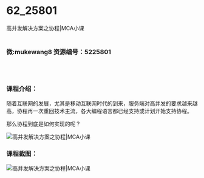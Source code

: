 # 62_25801
高并发解决方案之协程|MCA小课
<br/></br>
<h3>微:mukewang8 资源编号：5225801</h3>
<br/></br>
<h3>课程介绍：</h3>
<p>随着互联网的发展，尤其是移动互联网时代的到来，服务端对高并发的要求越来越高，协程再一次重回技术主流，各大编程语言都已经支持或计划开始支持协程。</p>
<p>那么协程到底是如何实现的呢？</p>
<p><img src="https://www.ko996.com/wp-content/uploads/img/2022/08/1-52-300x194.png" alt="高并发解决方案之协程|MCA小课"></p>
<div class="info-desc">
<h3>课程截图：</h3>
<p><img src="https://www.ko996.com/wp-content/uploads/img/2022/08/2-45.png" alt="高并发解决方案之协程|MCA小课"></p>


			
</div>
